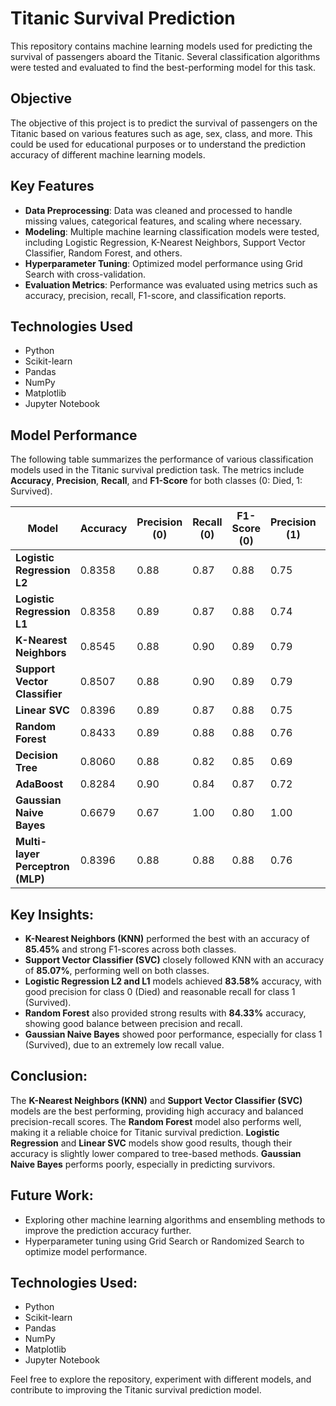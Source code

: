 # Titanic Survival Prediction

This repository contains machine learning models used for predicting the survival of passengers aboard the Titanic. Several classification algorithms were tested and evaluated to find the best-performing model for this task.

## Objective
The objective of this project is to predict the survival of passengers on the Titanic based on various features such as age, sex, class, and more. This could be used for educational purposes or to understand the prediction accuracy of different machine learning models.

## Key Features

- **Data Preprocessing**: Data was cleaned and processed to handle missing values, categorical features, and scaling where necessary.
- **Modeling**: Multiple machine learning classification models were tested, including Logistic Regression, K-Nearest Neighbors, Support Vector Classifier, Random Forest, and others.
- **Hyperparameter Tuning**: Optimized model performance using Grid Search with cross-validation.
- **Evaluation Metrics**: Performance was evaluated using metrics such as accuracy, precision, recall, F1-score, and classification reports.

## Technologies Used
- Python
- Scikit-learn
- Pandas
- NumPy
- Matplotlib
- Jupyter Notebook

## Model Performance

The following table summarizes the performance of various classification models used in the Titanic survival prediction task. The metrics include **Accuracy**, **Precision**, **Recall**, and **F1-Score** for both classes (0: Died, 1: Survived).

| **Model**                         | **Accuracy** | **Precision (0)** | **Recall (0)** | **F1-Score (0)** | **Precision (1)** | **Recall (1)** | **F1-Score (1)** | **Macro avg** | **Weighted avg** |
|-----------------------------------|--------------|-------------------|----------------|------------------|-------------------|----------------|------------------|----------------|-------------------|
| **Logistic Regression L2**        | 0.8358       | 0.88              | 0.87           | 0.88             | 0.75              | 0.77           | 0.76             | 0.82           | 0.84              |
| **Logistic Regression L1**        | 0.8358       | 0.89              | 0.87           | 0.88             | 0.74              | 0.78           | 0.76             | 0.81           | 0.84              |
| **K-Nearest Neighbors**           | 0.8545       | 0.88              | 0.90           | 0.89             | 0.79              | 0.77           | 0.78             | 0.84           | 0.85              |
| **Support Vector Classifier**     | 0.8507       | 0.88              | 0.90           | 0.89             | 0.79              | 0.76           | 0.77             | 0.83           | 0.85              |
| **Linear SVC**                    | 0.8396       | 0.89              | 0.87           | 0.88             | 0.75              | 0.78           | 0.77             | 0.82           | 0.84              |
| **Random Forest**                 | 0.8433       | 0.89              | 0.88           | 0.88             | 0.76              | 0.78           | 0.77             | 0.83           | 0.84              |
| **Decision Tree**                 | 0.8060       | 0.88              | 0.82           | 0.85             | 0.69              | 0.78           | 0.73             | 0.80           | 0.81              |
| **AdaBoost**                      | 0.8284       | 0.90              | 0.84           | 0.87             | 0.72              | 0.81           | 0.76             | 0.82           | 0.83              |
| **Gaussian Naive Bayes**          | 0.6679       | 0.67              | 1.00           | 0.80             | 1.00              | 0.01           | 0.02             | 0.51           | 0.67              |
| **Multi-layer Perceptron (MLP)**  | 0.8396       | 0.88              | 0.88           | 0.88             | 0.76              | 0.77           | 0.76             | 0.82           | 0.84              |

## Key Insights:
- **K-Nearest Neighbors (KNN)** performed the best with an accuracy of **85.45%** and strong F1-scores across both classes.
- **Support Vector Classifier (SVC)** closely followed KNN with an accuracy of **85.07%**, performing well on both classes.
- **Logistic Regression L2 and L1** models achieved **83.58%** accuracy, with good precision for class 0 (Died) and reasonable recall for class 1 (Survived).
- **Random Forest** also provided strong results with **84.33%** accuracy, showing good balance between precision and recall.
- **Gaussian Naive Bayes** showed poor performance, especially for class 1 (Survived), due to an extremely low recall value.

## Conclusion:
The **K-Nearest Neighbors (KNN)** and **Support Vector Classifier (SVC)** models are the best performing, providing high accuracy and balanced precision-recall scores. The **Random Forest** model also performs well, making it a reliable choice for Titanic survival prediction. **Logistic Regression** and **Linear SVC** models show good results, though their accuracy is slightly lower compared to tree-based methods. **Gaussian Naive Bayes** performs poorly, especially in predicting survivors.

## Future Work:
- Exploring other machine learning algorithms and ensembling methods to improve the prediction accuracy further.
- Hyperparameter tuning using Grid Search or Randomized Search to optimize model performance.

## Technologies Used:
- Python
- Scikit-learn
- Pandas
- NumPy
- Matplotlib
- Jupyter Notebook

Feel free to explore the repository, experiment with different models, and contribute to improving the Titanic survival prediction model.


